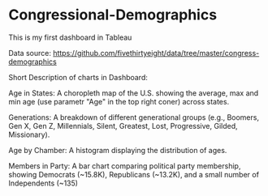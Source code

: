 # Congressional-Demographics
This is my first dashboard in Tableau

Data source: https://github.com/fivethirtyeight/data/tree/master/congress-demographics

Short Description of charts in Dashboard:

Age in States: A choropleth map of the U.S. showing the average, max and min age (use parametr "Age" in the top right coner) across states.

Generations: A breakdown of different generational groups (e.g., Boomers, Gen X, Gen Z, Millennials, Silent, Greatest, Lost, Progressive, Gilded, Missionary).

Age by Chamber: A histogram displaying the distribution of ages.

Members in Party: A bar chart comparing political party membership, showing Democrats (~15.8K), Republicans (~13.2K), and a small number of Independents (~135)  

